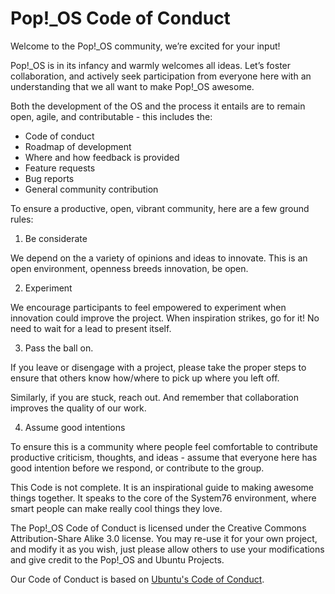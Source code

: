 # Pop\!\_OS Code of Conduct

Welcome to the Pop!_OS community, we’re excited for your input! 

Pop!_OS is in its infancy and warmly welcomes all ideas. Let’s foster collaboration, and actively seek participation from everyone here with an understanding that we all want to make Pop!_OS awesome. 

Both the development of the OS and the process it entails are to remain open, agile, and contributable - this includes the:
- Code of conduct
- Roadmap of development
- Where and how feedback is provided
- Feature requests
- Bug reports
- General community contribution

To ensure a productive, open, vibrant community, here are a few ground rules:

1. Be considerate

  We depend on the a variety of opinions and ideas to innovate. This is an open environment, openness breeds innovation, be open.

2.  Experiment 

  We encourage participants to feel empowered to experiment when innovation could improve the project. When inspiration strikes, go for it! No need to wait for a lead to present itself.


3. Pass the ball on. 

  If you leave or disengage with a project, please take the proper steps to ensure that others know how/where to pick up where you left off. 

  Similarly, if you are stuck, reach out. And remember that collaboration improves the quality of our work.


4. Assume good intentions

  To ensure this is a community where people feel comfortable to contribute productive criticism, thoughts, and ideas - assume that everyone here has good intention before we respond, or contribute to the group.

This Code is not complete. It is an inspirational guide to making awesome things together. It speaks to the core of the System76 environment, where smart people can make really cool things they love. 

The Pop\!\_OS Code of Conduct is licensed under the Creative Commons Attribution-Share Alike 3.0 license. You may re-use it for your own project, and modify it as you wish, just please allow others to use your modifications and give credit to the Pop\!\_OS and Ubuntu Projects.

Our Code of Conduct is based on [Ubuntu's Code of Conduct](https://www.ubuntu.com/about/about-ubuntu/conduct).
